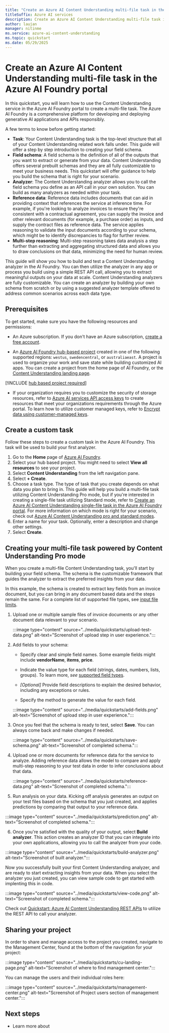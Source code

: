 ```yaml
---
title: "Create an Azure AI Content Understanding multi-file task in the Azure AI Foundry portal"
titleSuffix: Azure AI services
description: Create an Azure AI Content Understanding multi-file task in the Azure AI Foundry portal
author: laujan
manager: nitinme
ms.service: azure-ai-content-understanding
ms.topic: quickstart
ms.date: 05/29/2025
---
```


# Create an Azure AI Content Understanding multi-file task in the Azure AI Foundry portal

In this quickstart, you will learn how to use the Content Understanding service in the Azure AI Foundry portal to create a multi-file task. The Azure AI Foundry is a comprehensive platform for developing and deploying generative AI applications and APIs responsibly. 

A few terms to know before getting started:
* **Task**: Your Content Understanding task is the top-level structure that all of your Content Understanding related work falls under. This guide will offer a step by step introduction to creating your field schema.
* **Field schema**: A field schema is the definition of all of the outputs that you want to extract or generate from your data. Content Understanding offers several prebuilt schemas and they are all fully customizable to meet your business needs. This quickstart will offer guidance to help you build the schema that is right for your scenario.
* **Analyzer**: The Content Understanding analyzer allows you to call the field schema you define as an API call in your own solution. You can build as many analyzers as needed within your task.
* **Reference data**: Reference data includes documents that can aid in providing context that references the service at inference time. For example, if you're looking to analyze invoices to ensure they're consistent with a contractual agreement, you can supply the invoice and other relevant documents (for example, a purchase order) as inputs, and supply the contract files as reference data. The service applies reasoning to validate the input documents according to your schema, which might be to identify discrepancies to flag for further review.
* **Multi-step reasoning**: Multi-step reasoning takes data analysis a step further than extracting and aggregating structured data and allows you to draw conclusions on that data, minimizing the need for human review.

This guide will show you how to build and test a Content Understanding analyzer in the AI Foundry. You can then utilize the analyzer in any app or process you build using a simple REST API call, allowing you to extract meaningful outputs on your data at scale. Content Understanding analyzers are fully customizable. You can create an analyzer by building your own schema from scratch or by using a suggested analyzer template offered to address common scenarios across each data type.

## Prerequisites

To get started, make sure you have the following resources and permissions:

* An Azure subscription. If you don't have an Azure subscription, [create a free account](https://azure.microsoft.com/free/).

* An [Azure AI Foundry hub-based project](../../../ai-foundry/how-to/create-projects.md) created in one of the following supported regions: `westus`, `swedencentral`, or `australiaeast`. A project is used to organize your work and save state while building customized AI apps. You can create a project from the home page of AI Foundry, or the [Content Understanding landing page](aka.ms/cu-landing).

[!INCLUDE [hub based project required](../../../ai-foundry/includes/uses-hub-only.md)]

* If your organization requires you to customize the security of storage resources, refer to [Azure AI services API access keys](../../../ai-foundry/concepts/encryption-keys-portal.md) to create resources that meet your organizations requirements through the Azure portal. To learn how to utilize customer managed keys, refer to [Encrypt data using customer-managed keys](../../../ai-foundry/concepts/encryption-keys-portal.md). 

## Create a custom task

Follow these steps to create a custom task in the Azure AI Foundry. This task will be used to build your first analyzer.

1. Go to the **Home** page of [Azure AI Foundry](https://ai.azure.com).
1. Select your hub based project. You might need to select **View all resources** to see your project.
1. Select **Content Understanding** from the left navigation pane.
1. Select **+ Create**.
2. Choose a task type. The type of task that you create depends on what data you plan to bring in. This guide will help you build a multi-file task utilizing Content Understanding Pro mode, but if you're interested in creating a single-file task utilizing Standard mode, refer to [Create an Azure AI Content Understanding single-file task in the Azure AI Foundry portal](./use-ai-foundry.md). For more information on which mode is right for your scenario, check out [Azure AI Content Understanding pro and standard modes](../concepts/standard-pro-modes.md).
1. Enter a name for your task. Optionally, enter a description and change other settings.
1. Select **Create**.

## Creating your multi-file task powered by Content Understanding Pro mode

When you create a multi-file Content Understanding task, you'll start by building your field schema. The schema is the customizable framework that guides the analyzer to extract the preferred insights from your data.

In this example, the schema is created to extract key fields from an invoice document, but you can bring in any document based data and the steps remain the same. For a complete list of supported file types, see [input file limits](../service-limits.md#input-file-limits).

1. Upload one or multiple sample files of invoice documents or any other document data relevant to your scenario.

   :::image type="content" source="../media/quickstarts/upload-test-data.png" alt-text="Screenshot of upload step in user experience.":::

2. Add fields to your schema:

    * Specify clear and simple field names. Some example fields might include **vendorName**, **items**, **price**.

    * Indicate the value type for each field (strings, dates, numbers, lists, groups). To learn more, *see* [supported field types](../service-limits.md#field-schema-limits).

    * *[Optional]* Provide field descriptions to explain the desired behavior, including any exceptions or rules.

    * Specify the method to generate the value for each field.
  
   :::image type="content" source="../media/quickstarts/add-fields.png" alt-text="Screenshot of upload step in user experience.":::

  
3. Once you feel that the schema is ready to test, select **Save**. You can always come back and make changes if needed.

   :::image type="content" source="../media/quickstarts/save-schema.png" alt-text="Screenshot of completed schema.":::

4. Upload one or more documents for reference data for the service to analyze. Adding reference data allows the model to compare and apply multi-step reasoning to your test data in order to infer conclusions about that data.

   :::image type="content" source="../media/quickstarts/reference-data.png" alt-text="Screenshot of completed schema.":::

5.  Run analysis on your data. Kicking off analysis generates an output on your test files based on the schema that you just created, and applies predictions by comparing that output to your reference data.

   :::image type="content" source="../media/quickstarts/prediction.png" alt-text="Screenshot of completed schema.":::

6.  Once you're satisfied with the quality of your output, select **Build analyzer**. This action creates an analyzer ID that you can integrate into your own applications, allowing you to call the analyzer from your code.

   :::image type="content" source="../media/quickstarts/build-analyzer.png" alt-text="Screenshot of built analyzer.":::

Now you successfully built your first Content Understanding analyzer, and are ready to start extracting insights from your data. When you select the analyzer you just created, you can view sample code to get started with implenting this in code.

   :::image type="content" source="../media/quickstarts/view-code.png" alt-text="Screenshot of completed schema.":::

Check out [Quickstart: Azure AI Content Understanding REST APIs](./use-rest-api.md) to utilize the REST API to call your analyzer.


## Sharing your project

In order to share and manage access to the project you created, navigate to the Management Center, found at the bottom of the navigation for your project:

  :::image type="content" source="../media/quickstarts/cu-landing-page.png" alt-text="Screenshot of where to find management center.":::


You can manage the users and their individual roles here:

   :::image type="content" source="../media/quickstarts/management-center.png" alt-text="Screenshot of Project users section of management center.":::

## Next steps

 * Learn more about 
